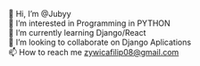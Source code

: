 👋 Hi, I’m @Jubyy <br>
👀 I’m interested in Programming in PYTHON <br>
🌱 I’m currently learning Django/React <br>
💞️ I’m looking to collaborate on Django Aplications <br>
📫 How to reach me zywicafilip08@gmail.com
